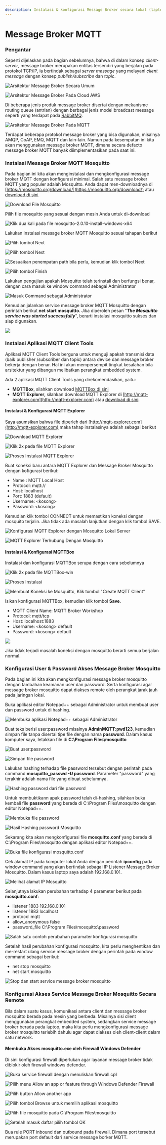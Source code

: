 ```yaml
---
description: Instalasi & konfigurasi Message Broker secara lokal (laptop/PC)
---
```


# Message Broker MQTT

### Pengantar

Seperti dijelaskan pada bagian sebelumnya, bahwa di dalam konsep _client-server_, message broker merupakan entitas tersendiri yang berjalan pada protokol TCP/IP, ia bertindak sebagai _server message_ yang melayani _client message_ dengan konsep _publish/subscribe_ dan _topic_. 

![Arsitektur Message Broker Secara Umum](../.gitbook/assets/mqtt_broker.png)

![Arsitektur Message Broker Pada Cloud AWS](../.gitbook/assets/schema-how-to-bridge-mosquitto-to-aws-iot-core.png)

Di beberapa jenis produk message broker disertai dengan mekanisme routing queue \(antrian\) dengan berbagai jenis model broadcast message seperti yang terdapat pada [RabbitMQ](https://www.rabbitmq.com).

![Arsitektur Message Broker Pada MQTT](../.gitbook/assets/exchanges-topic-fanout-direct.png)

Terdapat beberapa protokol message broker yang bisa digunakan, misalnya AMQP, CoAP, EMQ, MQTT dan lain-lain. Namun pada kesempatan ini kita akan menggunakan message broker MQTT, dimana secara defacto message broker MQTT banyak diimplementasikan pada saat ini.

### Instalasi Message Broker MQTT Mosquitto

Pada bagian ini kita akan menginstalasi dan mengkonfigurasi message broker MQTT dengan konfigurasi minimal. Salah satu message broker MQTT yang populer adalah Mosquitto. Anda dapat men-downloadnya di [https://mosquitto.org/download/](https://mosquitto.org/download/) atau [download di sini](https://drive.google.com/file/d/10fGD8_2RmLTw9uk5Ij5C385gFCZlJKaO/view?usp=sharing).

![Download File Mosquitto](../.gitbook/assets/1a.png)

Pilih file mosquitto yang sesuai dengan mesin Anda untuk di-download

![Klik dua kali pada file mosquitto-2.0.10-install-windows-x64](../.gitbook/assets/1%20%288%29.png)

Lakukan instalasi message broker MQTT Mosquitto sesuai tahapan berikut

![Pilih tombol Next](../.gitbook/assets/2%20%285%29.png)

![Pilih tombol Next](../.gitbook/assets/3%20%2810%29.png)

![Sesuaikan penempatan path bila perlu, kemudian klik tombol Next](../.gitbook/assets/4%20%287%29.png)

![Pilih tombol Finish](../.gitbook/assets/5%20%286%29.png)

Lakukan pengujian apakah Mosquitto telah terinstall dan berfungsi benar, dengan cara  masuk ke window command sebagai Administrator

![Masuk Command sebagai Administrator](../.gitbook/assets/6%20%285%29.png)

Kemudian jalankan service message broker MQTT Mosquitto dengan perintah berikut **net start mosquitto**. Jika diperoleh pesan "_**The Mosquitto service was started successfully**_", berarti instalasi mosquitto sukses dan siap digunakan.

![](../.gitbook/assets/7%20%285%29.png)

### Instalasi Aplikasi MQTT Client Tools

Aplikasi MQTT Client Tools berguna untuk menguji apakah transmisi data \(baik publisher /subscriber dan topic\) antara device dan message broker bekerja dengan benar. Hal ini akan mempersempit tingkat kesalahan bila arsitektur yang dibangun melibatkan perangkat embedded system. 

Ada 2 aplikasi MQTT Client Tools yang direkomendasikan, yaitu:

* **MQTTBox**, silahkan download [MQTTBox di sini](https://drive.google.com/file/d/1JysiDtmRBNcoarwzurwLZcEnK6EBL42D/view?usp=sharing)
* **MQTT Explorer**, silahkan download MQTT Explorer di [http://mqtt-explorer.com](http://mqtt-explorer.com) atau [download di sini](https://drive.google.com/file/d/1i3yJb8TOqqeSdqwzH8wo_vV8nm7oLolF/view?usp=sharing).

#### Instalasi & Konfigurasi MQTT Explorer

Saya asumsikan bahwa file diperleh dari [http://mqtt-explorer.com](http://mqtt-explorer.com) maka tahap instalasinya adalah sebagai berikut

![Download MQTT Explorer](../.gitbook/assets/8%20%283%29.png)

![Klik 2x pada file MQTT Explorer](../.gitbook/assets/9%20%283%29.png)

![Proses Instalasi MQTT Explorer](../.gitbook/assets/10%20%284%29.png)

Buat koneksi baru antara MQTT Explorer dan Message Broker Mosquitto dengan kofigurasi berikut:

* Name : MQTT Local Host
* Protocol: mqtt://
* Host: localhost
* Port: 1883 \(default\)
* Username: &lt;kosong&gt;
* Password: &lt;kosong&gt;

Kemudian klik tombol CONNECT untuk memastikan koneksi dengan mosquito terjalin. Jika tidak ada masalah lanjutkan dengan klik tombol SAVE.

![Konfigurasi MQTT Explorer dengan Mosquitto Lokal Server](../.gitbook/assets/11%20%284%29.png)

![MQTT Explorer  Terhubung Dengan Mosquitto](../.gitbook/assets/12%20%283%29.png)

#### Instalasi & Konfigurasi MQTTBox

Instalasi dan konfigurasi MQTTBox serupa dengan cara sebelumnya

![Klik 2x pada file MQTTBox-win](../.gitbook/assets/13a.png)

![Proses Instalasi](../.gitbook/assets/13%20%283%29.png)

![Membuat Koneksi ke Mosquitto, Klik tombol &quot;Create MQTT Client&quot;](../.gitbook/assets/14aa.png)

Isikan konfigurasi MQTTBox, kemudian klik tombol **Save**.

* MQTT Client Name: MQTT Broker Workshop
* Protocol: mqtt/tcp
* Host: localhost:1883
* Username: &lt;kosong&gt; default
* Password: &lt;kosong&gt; default

![](../.gitbook/assets/14%20%281%29.png)

Jika tidak terjadi masalah koneksi dengan mosquitto berarti semua berjalan normal. 

### Konfigurasi User & Password Akses Message Broker Mosquitto

Pada bagian ini kita akan mengkonfigurasi message broker mosquitto dengan tambahan keamanan user dan password. Serta konfigurasi agar message broker mosquitto dapat diakses remote oleh perangkat jarak jauh pada jaringan lokal.

Buka aplikasi editor Notepad++ sebagai Administrator untuk membuat user dan password untuk di hashing.

![Membuka aplikasi Notepad++ sebagai Administrator](../.gitbook/assets/14b.png)

Buat teks berisi user:password misalnya **AdminMQTT:pwd123**, kemudian simpan file tanpa disertai tipe file dengan nama **password**. Dalam kasus komputer saya, letakkan file di **C:\Program Files\mosquitto**

![Buat user:password](../.gitbook/assets/15%20%281%29.png)

![Simpan file password](../.gitbook/assets/16%20%281%29.png)

Lakukan hashing terhadap file password tersebut dengan perintah pada command **mosquitto\_passwd -U password**. Parameter "password" yang terakhir adalah nama file yang dibuat sebelumnya.

![Hashing password dari file password](../.gitbook/assets/17%20%281%29.png)

Untuk membuktikann apak password telah di-hashing, silahkan buka kembali file **password** yang berada di C:\Program Files\mosquitto dengan editor Notepad++.

![Membuka file password](../.gitbook/assets/18%20%281%29.png)

![Hasil Hashing password Mosquitto](../.gitbook/assets/19%20%281%29.png)

Sekarang kita akan mengkonfigurasi file **mosquitto.conf** yang berada di C:\Program Files\mosquitto dengan aplikasi editor Notepad++.

![Buka file konfigurasi mosquitto.conf](../.gitbook/assets/22%20%281%29.png)

Cek alamat IP pada komputer lokal Anda dengan perintah **ipconfig** pada window command yang akan bertindak sebagai IP Listener Message Broker Mosquitto. Dalam kasus laptop saya adalah 192.168.0.101.

![Melihat alamat IP Mosquitto](../.gitbook/assets/22a.png)

Selanjutnya lakukan perubahan terhadap 4 parameter berikut pada **mosquitto.conf**:

* listener 1883 192.168.0.101 
* listener 1883 localhost 
* protocol mqtt 
* allow\_anonymous false 
* password\_file C:\Program Files\mosquitto\password

![Salah satu contoh perubahan paramater konfigurasi mosquitto](../.gitbook/assets/23.png)

Setelah hasil perubahan konfigurasi mosquitto, kita perlu menghentikan dan me-restart ulang service message broker dengan perintah pada window command sebagai berikut:

* net stop mosquitto 
* net start mosquitto

![Stop dan start service message broker mosquitto](../.gitbook/assets/24.png)

### Konfigurasi Akses Service Message Broker Mosquitto Secara Remote

Bila dalam suatu kasus, komunikasi antara client dan message broker mosquitto berada pada mesin yang berbeda. Misalnya sisi client menggunakan perangkat embedded system, sedangkan service message broker berada pada laptop, maka kita perlu mengkonfigurasi message broker mosquitto terlebih dahulu agar dapat diakses oleh client-client dalam  satu network.

#### Membuka Akses mosquitto.exe oleh Firewall Windows Defender

Di sini konfigurasi firewall diperlukan agar layanan message broker tidak diblokir oleh firewall windows defender.

![Buka service firewall dengan menuliskan firewall.cpl](../.gitbook/assets/26.png)

![Pilih menu Allow an app or feature through Windows Defender Firewall](../.gitbook/assets/27.png)

![Pilih button Allow another app](../.gitbook/assets/28.png)

![Pilih tombol Browse untuk memilih aplikasi mosquitto](../.gitbook/assets/29.png)

![Pilih file mosquitto pada C:\Program Files\mosquitto](../.gitbook/assets/30%20%281%29.png)

![Setelah masuk daftar pilih tombol OK](../.gitbook/assets/31.png)

Bua rule PORT inbound dan outbound pada firewall. Dimana port tersebut merupakan port default dari service message borker MQTT.

#### 

 

